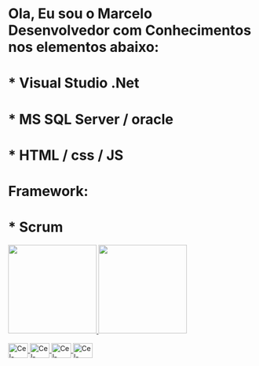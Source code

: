 # Ola, Eu sou o Marcelo Desenvolvedor com Conhecimentos nos elementos abaixo:

#		* Visual Studio .Net

#		* MS SQL Server / oracle

#		* HTML / css / JS

#	 Framework:

#		* Scrum
 <div>
  <a href="https://github.com/Marcelowwww">
  <img height="180em" src="https://github-readme-stats.vercel.app/api?username=Marcelowwww&show_icons=true&theme=dark&include_all_commits=true&count_private=true"/>
  <img height="180em" src="https://github-readme-stats.vercel.app/api/top-langs/?username=Marcelowwww&layout=compact&langs_count=7&theme=dark"/>
</div>
<div style="display: inline_block"><br>
  <img align="center" alt="Cel-Csharp" height="30" width="40" src="https://github.com/Marcelowwww/Marcelowwww/master/icons/microsoftsqlserver/microsoftsqlserver-plain-wordmark.svg">
  <img align="center" alt="Cel-Csharp" height="30" width="40" src="https://github.com/Marcelowwww/Marcelowwww/master/icons/mysql/mysql-original-wordmark.svg">
  <img align="center" alt="Cel-Csharp" height="30" width="40" src="https://github.com/Marcelowwww/Marcelowwww/master/icons/oracle/oracle-original.svg">
  <img align="center" alt="Cel-Csharp" height="30" width="40" src="https://github.com/Marcelowwww/Marcelowwww/master/icons/csharp/csharp-original.svg">
</div>
  
  ##
 